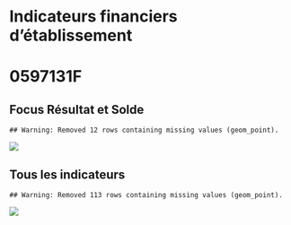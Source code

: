 Indicateurs financiers d’établissement
================

# 0597131F

## Focus Résultat et Solde

    ## Warning: Removed 12 rows containing missing values (geom_point).

![](/home/julien/repo/cpesr/RFC/Finances/Etablissements/0597131f_files/figure-gfm/etab.focus-1.png)<!-- -->

## Tous les indicateurs

    ## Warning: Removed 113 rows containing missing values (geom_point).

![](/home/julien/repo/cpesr/RFC/Finances/Etablissements/0597131f_files/figure-gfm/etab-1.png)<!-- -->
